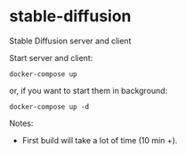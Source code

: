 # stable-diffusion
Stable Diffusion server and client

Start server and client:
```
docker-compose up
```
or, if you want to start them in background:
```
docker-compose up -d
```

Notes:
- First build will take a lot of time (10 min +).